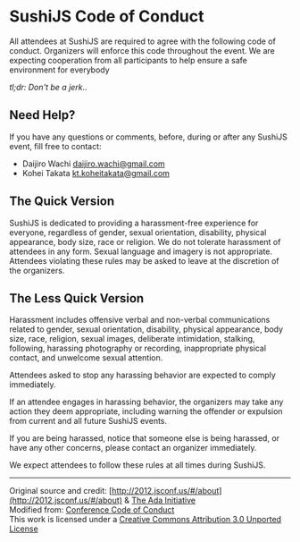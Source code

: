 # SushiJS Code of Conduct
All attendees at SushiJS are required to agree with the following code of
conduct. Organizers will enforce this code throughout the event. We are
expecting cooperation from all participants to help ensure a safe environment
for everybody

*tl;dr: Don't be a jerk.*.

## Need Help?

If you have any questions or comments, before, during or after any SushiJS
event, fill free to contact:

+ Daijiro Wachi <daijiro.wachi@gmail.com>
+ Kohei Takata <kt.koheitakata@gmail.com>

## The Quick Version

SushiJS is dedicated to providing a harassment-free experience for everyone,
regardless of gender, sexual orientation, disability, physical appearance, body
size, race or religion. We do not tolerate harassment of attendees in any form.
Sexual language and imagery is not appropriate. Attendees violating these rules
may be asked to leave at the discretion of the organizers.

## The Less Quick Version

Harassment includes offensive verbal and non-verbal communications related to
gender, sexual orientation, disability, physical appearance, body size, race,
religion, sexual images, deliberate intimidation, stalking, following,
harassing photography or recording, inappropriate physical contact, and
unwelcome sexual attention.

Attendees asked to stop any harassing behavior are expected to comply immediately.

If an attendee engages in harassing behavior, the organizers may take any
action they deem appropriate, including warning the offender or expulsion from
current and all future SushiJS events.

If you are being harassed, notice that someone else is being harassed, or have
any other concerns, please contact an organizer immediately.

We expect attendees to follow these rules at all times during SushiJS.

---

Original source and credit: [http://2012.jsconf.us/#/about](http://2012.jsconf.us/#/about) & [The Ada Initiative](http://geekfeminism.wikia.com/wiki/Conference_anti-harassment/Policy)  
Modified from: [Conference Code of Conduct](http://confcodeofconduct.com/)  
This work is licensed under a [Creative Commons Attribution 3.0 Unported License](http://creativecommons.org/licenses/by/3.0/deed.en_US)
